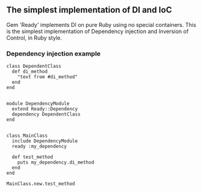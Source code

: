 
The simplest implementation of DI and IoC
-----------------------------------------

Gem 'Ready' implements DI on pure Ruby using no special containers.
This is the simplest implementation of Dependency injection and Inversion of Control, in Ruby style.


### Dependency injection example

    class DependentClass
      def di_method
        "text from #di_method"
      end
    end
    
    
    module DependencyModule
      extend Ready::Dependency
      dependency DependentClass
    end
    
    
    class MainClass
      include DependencyModule
      ready :my_dependency

      def test_method
        puts my_dependency.di_method
      end
    end
    
    MainClass.new.test_method

